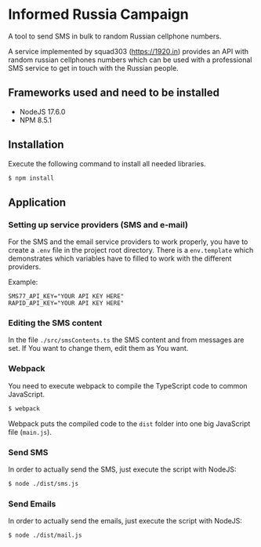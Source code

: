 # Informed Russia Campaign

A tool to send SMS in bulk to random Russian cellphone numbers.

A service implemented by squad303 (https://1920.in) provides an API
with random russian cellphones numbers which can be used with a professional
SMS service to get in touch with the Russian people.

## Frameworks used and need to be installed

- NodeJS 17.6.0
- NPM 8.5.1

## Installation
Execute the following command to install all needed libraries.
```bash
$ npm install
```

## Application
### Setting up service providers (SMS and e-mail)
For the SMS and the email service providers to work properly, you have to create a `.env` file in the project root directory.
There is a `env.template` which demonstrates which variables have to filled to work with the different providers.

Example:
``` 
SMS77_API_KEY="YOUR API KEY HERE"
RAPID_API_KEY="YOUR API KEY HERE"
```

### Editing the SMS content
In the file `./src/smsContents.ts` the SMS content and from messages are set. If You want to change them, edit them as You want.

### Webpack
You need to execute webpack to compile the TypeScript code to common JavaScript.
```bash
$ webpack
```
Webpack puts the compiled code to the `dist` folder into one big JavaScript file (`main.js`).

### Send SMS
In order to actually send the SMS, just execute the script with NodeJS:
```bash
$ node ./dist/sms.js
```

### Send Emails
In order to actually send the emails, just execute the script with NodeJS:
```bash
$ node ./dist/mail.js
```